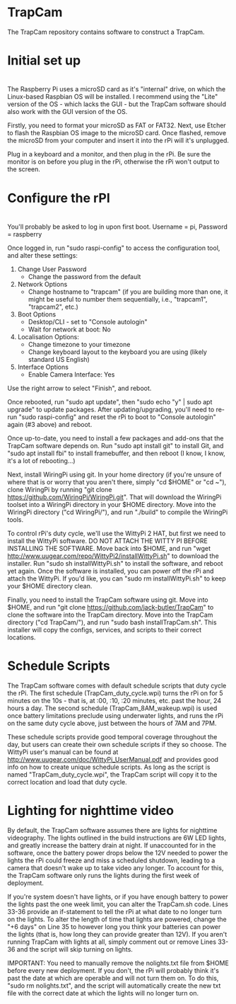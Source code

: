 # TrapCam
The TrapCam repository contains software to construct a TrapCam.

# Initial set up
# 
The Raspberry Pi uses a microSD card as it's "internal" drive, on which
the Linux-based Raspbian OS will be installed. I recommend using the
"Lite" version of the OS - which lacks the GUI - but the TrapCam
software should also work with the GUI version of the OS.

Firstly, you need to format your microSD as FAT or FAT32. Next, use
Etcher to flash the Raspbian OS image to the microSD card. Once flashed,
remove the microSD from your computer and insert it into the rPi will
it's unplugged.

Plug in a keyboard and a monitor, and then plug in the rPi. Be sure the
monitor is on before you plug in the rPi, otherwise the rPi won't output
to the screen.

# Configure the rPI
# 
You'll probably be asked to log in upon first boot. Username = pi,
Password = raspberry

Once logged in, run "sudo raspi-config" to access the configuration
tool, and alter these settings: 
1. Change User Password 
	* Change the password from the default 
2. Network Options 
	* Change hostname to "trapcam" (if you are building more than one, 
	  it might be useful to number them sequentially, i.e., "trapcam1", "trapcam2", etc.)
3. Boot Options
    * Desktop/CLI - set to "Console autologin"
    * Wait for network at boot: No
4. Localisation Options:
    * Change timezone to your timezone
    * Change keyboard layout to the keyboard you are using (likely standard US English)
5. Interface Options
    * Enable Camera Interface: Yes

Use the right arrow to select "Finish", and reboot.

Once rebooted, run "sudo apt update", then "sudo echo "y" | sudo apt upgrade" to update
packages. After updating/upgrading, you'll need to re-run "sudo raspi-config" and reset
the rPi to boot to "Console autologin" again (#3 above) and reboot.

Once up-to-date, you need to install a few packages and add-ons that the TrapCam 
software depends on. Run "sudo apt install git" to install Git, and "sudo apt install fbi"
to install framebuffer, and then reboot (I know, I know, it's a lot of rebooting...)

Next, install WiringPi using git. In your home directory (if you're unsure of where that
is or worry that you aren't there, simply "cd $HOME" or "cd ~"), clone WiringPi by
running "git clone https://github.com/WiringPi/WiringPi.git". That will download the 
WiringPi toolset into a WiringPi directory in your $HOME directory. Move into the 
WiringPi directory ("cd WiringPi/"), and run "./build" to compile the WiringPi tools.

To control rPi's duty cycle, we'll use the WittyPi 2 HAT, but first we need to install
the WittyPi software. DO NOT ATTACH THE WITTY PI BEFORE INSTALLING THE SOFTWARE. Move 
back into $HOME, and run  "wget http://www.uugear.com/repo/WittyPi2/installWittyPi.sh" 
to download the installer. Run "sudo sh installWittyPi.sh" to install the software, and
reboot yet again. Once the software is installed, you can power off the rPi and attach
the WittyPi. If you'd like, you can "sudo rm installWittyPi.sh" to keep your $HOME 
directory clean.

Finally, you need to install the TrapCam software using git. Move into $HOME, and run
"git clone https://github.com/jack-butler/TrapCam" to clone the software into the TrapCam
directory. Move into the TrapCam directory ("cd TrapCam/"), and run "sudo bash 
installTrapCam.sh". This installer will copy the configs, services, and scripts to their
correct locations.

# Schedule Scripts

The TrapCam software comes with default schedule scripts that duty cycle the rPi. The 
first schedule (TrapCam_duty_cycle.wpi) turns the rPi on for 5 minutes on the 10s - 
that is, at :00, :10, :20 minutes, etc. past the hour, 24 hours a day. The second schedule
(TrapCam_8AM_wakeup.wpi) is used once battery limitations preclude using underwater 
lights, and runs the rPi on the same duty cycle above, just between the hours of 7AM and
7PM. 

These schedule scripts provide good temporal coverage throughout the day, but users can
create their own schedule scripts if they so choose. The WittyPi user's manual can be
found at http://www.uugear.com/doc/WittyPi_UserManual.pdf and provides good info on how
to create unique schedule scripts. As long as the script is named "TrapCam_duty_cycle.wpi",
the TrapCam script will copy it to the correct location and load that duty cycle.

# Lighting for nighttime video

By default, the TrapCam software assumes there are lights for nighttime videography. The
lights outlined in the build instructions are 6W LED lights, and greatly increase the 
battery drain at night. If unaccounted for in the software, once the battery power drops
below the 12V needed to power the lights the rPi could freeze and miss a scheduled shutdown, 
leading to a camera that doesn't wake up to take video any longer. To account for this, 
the TrapCam software only runs the lights during the first week of deployment. 

If you're system doesn't have lights, or if you have enough battery to power the lights
past the one week limit, you can alter the TrapCam.sh code. Lines 33-36 provide an
if-statement to tell the rPi at what date to no longer turn on the lights. To alter the
length of time that lights are powered, change the "+6 days" on Line 35 to however long
you think your batteries can power the lights (that is, how long they can provide greater
than 12V). If you aren't running TrapCam with lights at all, simply comment out or remove
Lines 33-36 and the script will skip turning on lights.

IMPORTANT: You need to manually remove the nolights.txt file from $HOME before every new
deployment. If you don't, the rPi will probably think it's past the date at which are
operable and will not turn them on. To do this, "sudo rm nolights.txt", and the script 
will automatically create the new txt file with the correct date at which the lights
will no longer turn on. 






















